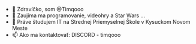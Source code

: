 - 👋 Zdravíčko, som @Timqooo
- 👀 Zaujíma ma programovanie, videohry a Star Wars ...
- 🌱 Práve študujem IT na Strednej Priemyselnej Škole v Kysuckom Novom Meste
- 📫 Ako ma kontaktovať: DISCORD - timqooo

<!---
Timqooo/Timqooo is a ✨ special ✨ repository because its `README.md` (this file) appears on your GitHub profile.
You can click the Preview link to take a look at your changes.
--->
